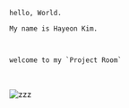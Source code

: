 ```
hello, World. 

My name is Hayeon Kim.   



welcome to my `Project Room` 
```



​              



   

![zzz](C:\Users\user\Desktop\Hayeon\README.assets\zzz.png)

